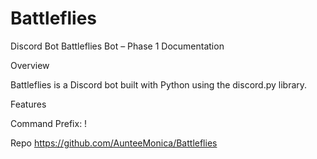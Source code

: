 # Battleflies
Discord Bot
Battleflies Bot – Phase 1 Documentation

Overview

Battleflies is a Discord bot built with Python using the discord.py library. 

Features

Command Prefix: !


Repo
https://github.com/AunteeMonica/Battleflies
